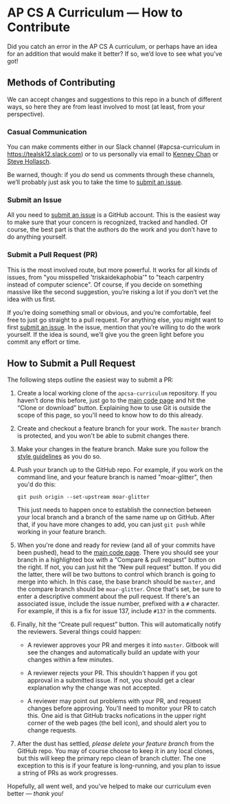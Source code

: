 AP CS A Curriculum — How to Contribute
====================================================================================================

Did you catch an error in the AP CS A curriculum, or perhaps have an idea for an addition that would
make it better? If so, we’d love to see what you’ve got!


Methods of Contributing
-----------------------
We can accept changes and suggestions to this repo in a bunch of different ways, so here they are
from least involved to most (at least, from your perspective).


### Casual Communication
You can make comments either in our Slack channel (#apcsa-curriculum in https://tealsk12.slack.com)
or to us personally via email to [Kenney Chan] or [Steve Hollasch].

Be warned, though: if you _do_ send us comments through these channels, we’ll probably just ask you
to take the time to [submit an issue].


### Submit an Issue
All you need to [submit an issue] is a GitHub account. This is the easiest way to make sure that
your concern is recognized, tracked and handled. Of course, the best part is that the authors do the
work and you don’t have to do anything yourself.


### Submit a Pull Request (PR)
This is the most involved route, but more powerful. It works for all kinds of issues, from "you
misspelled 'triskaidekaphobia'" to "teach carpentry instead of computer science". Of course, if you
decide on something massive like the second suggestion, you’re risking a lot if you don’t vet the
idea with us first.

If you’re doing something small or obvious, and you’re comfortable, feel free to just go straight to
a pull request. For anything else, you might want to first [submit an issue]. In the issue, mention
that you’re willing to do the work yourself. If the idea is sound, we’ll give you the green light
before you commit any effort or time.


How to Submit a Pull Request
----------------------------
The following steps outline the easiest way to submit a PR:

1. Create a local working clone of the `apcsa-curriculum` repository. If you haven’t done this
   before, just go to the [main code page] and hit the “Clone or download” button. Explaining how to
   use Git is outside the scope of this page, so you'll need to know how to do this already.

2. Create and checkout a feature branch for your work. The `master` branch is protected, and you
   won't be able to submit changes there.

3. Make your changes in the feature branch. Make sure you follow the [style guidelines] as you do
   so.

4. Push your branch up to the GitHub repo. For example, if you work on the command line, and your
   feature branch is named "moar-glitter", then you'd do this:

       git push origin --set-upstream moar-glitter

   This just needs to happen once to establish the connection between your local branch and a branch
   of the same name up on GitHub. After that, if you have more changes to add, you can just `git
   push` while working in your feature branch.

5. When you're done and ready for review (and all of your commits have been pushed), head to the
   [main code page]. There you should see your branch in a highlighted box with a “Compare & pull
   request” button on the right. If not, you can just hit the “New pull request” button. If you did
   the latter, there will be two buttons to control which branch is going to merge into which. In
   this case, the base branch should be `master`, and the compare branch should be `moar-glitter`.
   Once that's set, be sure to enter a descriptive comment about the pull request. If there's an
   associated issue, include the issue number, prefixed with a `#` character. For example, if this
   is a fix for issue 137, include `#137` in the comments.

6. Finally, hit the “Create pull request” button. This will automatically notify the reviewers.
   Several things could happen:

   + A reviewer approves your PR and merges it into `master`. Gitbook will see the changes and
     automatically build an update with your changes within a few minutes.

   + A reviewer rejects your PR. This shouldn't happen if you got approval in a submitted issue.
     If not, you should get a clear explanation why the change was not accepted.

   + A reviewer may point out problems with your PR, and request changes before approving. You'll
     need to monitor your PR to catch this. One aid is that GitHub tracks nofications in the upper
     right corner of the web pages (the bell icon), and should alert you to change requests.

7. After the dust has settled, _please delete your feature branch_ from the GitHub repo. You may of
   course choose to keep it in any local clones, but this will keep the primary repo clean of branch
   clutter. The one exception to this is if your feature is long-running, and you plan to issue a
   string of PRs as work progresses.

Hopefully, all went well, and you've helped to make our curriculum even better — *thank you!*




[Kenney Chan]:      mailto:kencha@microsoft.com
[Steve Hollasch]:   mailto:steve@hollasch.net
[submit an issue]:  https://github.com/TEALSK12/apcsa-curriculum/issues
[main code page]:   https://github.com/TEALSK12/apcsa-curriculum
[style guidelines]: STYLE.md
